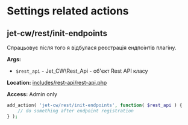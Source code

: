 # Settings related actions

## jet-cw/rest/init-endpoints

Спрацьовує після того я відбулася реєстрація ендпоінтів плагіну.

**Args:**

- `$rest_api` - Jet_CW\Rest_Api - об'єкт Rest API класу

**Location:**
<a href="https://github.com/ZemezLab/jet-compare-wishlist/blob/master/includes/rest-api/rest-api.php">
includes/rest-api/rest-api.php</a>

**Access:**
Admin only

```php
add_action( 'jet-cw/rest/init-endpoints', function( $rest_api ) {
    // do something after endpoint registration
} );
```